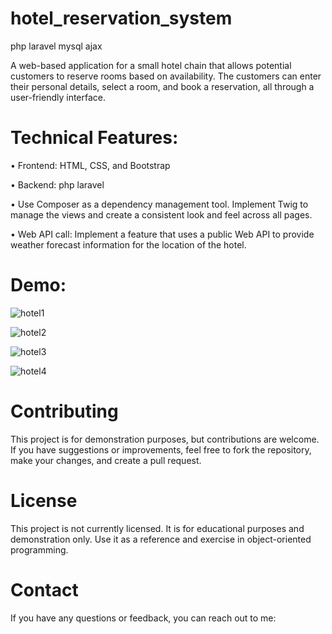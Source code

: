 # hotel_reservation_system
php laravel mysql ajax

A web-based application for a small hotel chain that allows potential customers to reserve rooms based on availability. The customers can enter their personal details, select a room, and book a reservation, all through a user-friendly interface.

# Technical Features:

• Frontend: HTML, CSS, and Bootstrap

• Backend: php laravel

• Use Composer as a dependency management tool. Implement Twig to manage the views and create a consistent look and feel across all pages.

• Web API call:  Implement a feature that uses a public Web API to provide weather forecast information for the location of the hotel. 

# Demo:

![hotel1](https://github.com/user-attachments/assets/3929d8ae-4c06-4e6d-bdd8-5e07d6b447c8)

![hotel2](https://github.com/user-attachments/assets/cf4d1193-dad7-4dd2-9856-306eb4445108)

![hotel3](https://github.com/user-attachments/assets/b3872273-5fe1-4b35-8b2f-a40b4781f387)

![hotel4](https://github.com/user-attachments/assets/d95a40fb-73c7-4f65-8ca4-35575a7b64ed)


# Contributing
This project is for demonstration purposes, but contributions are welcome. If you have suggestions or improvements, feel free to fork the repository, make your changes, and create a pull request.

# License
This project is not currently licensed. It is for educational purposes and demonstration only. Use it as a reference and exercise in object-oriented programming.

# Contact
If you have any questions or feedback, you can reach out to me:

